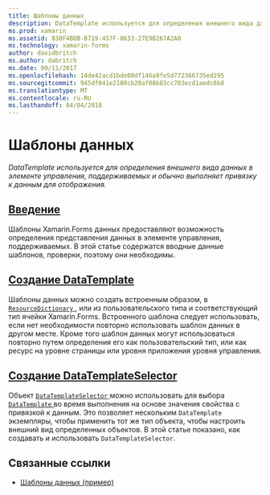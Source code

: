 ```yaml
---
title: Шаблоны данных
description: DataTemplate используется для определения внешнего вида данных в элементе управления, поддерживаемых и обычно выполняет привязку к данным для отображения.
ms.prod: xamarin
ms.assetid: 838F4BDB-B719-457F-8633-27E9B267A2A0
ms.technology: xamarin-forms
author: davidbritch
ms.author: dabritch
ms.date: 09/11/2017
ms.openlocfilehash: 14de42acd1bde00df146a9fe5d772366735ed295
ms.sourcegitcommit: 945df041e2180cb20af08b83cc703ecd1aedc6b0
ms.translationtype: MT
ms.contentlocale: ru-RU
ms.lasthandoff: 04/04/2018
---
```

# <a name="data-templates"></a>Шаблоны данных

_DataTemplate используется для определения внешнего вида данных в элементе управления, поддерживаемых и обычно выполняет привязку к данным для отображения._

## <a name="introductionintroductionmd"></a>[Введение](introduction.md)

Шаблоны Xamarin.Forms данных предоставляют возможность определения представления данных в элементе управления, поддерживаемых. В этой статье содержатся вводные данные шаблонов, проверки, поэтому они необходимы.

## <a name="creating-a-datatemplatecreatingmd"></a>[Создание DataTemplate](creating.md)

Шаблоны данных можно создать встроенным образом, в [ `ResourceDictionary` ](https://developer.xamarin.com/api/type/Xamarin.Forms.ResourceDictionary/), или из пользовательского типа и соответствующий тип ячейки Xamarin.Forms. Встроенного шаблона следует использовать, если нет необходимости повторно использовать шаблон данных в другом месте. Кроме того шаблон данных могут использоваться повторно путем определения его как пользовательский тип, или как ресурс на уровне страницы или уровня приложения уровня управления.

## <a name="creating-a-datatemplateselectorselectormd"></a>[Создание DataTemplateSelector](selector.md)

Объект [ `DataTemplateSelector` ](https://developer.xamarin.com/api/type/Xamarin.Forms.DataTemplateSelector/) можно использовать для выбора [ `DataTemplate` ](https://developer.xamarin.com/api/type/Xamarin.Forms.DataTemplate/) во время выполнения на основе значения свойства с привязкой к данным. Это позволяет нескольким `DataTemplate` экземпляры, чтобы применить тот же тип объекта, чтобы настроить внешний вид определенных объектов. В этой статье показано, как создавать и использовать `DataTemplateSelector`.


## <a name="related-links"></a>Связанные ссылки

- [Шаблоны данных (пример)](https://developer.xamarin.com/samples/xamarin-forms/templates/datatemplates/)
